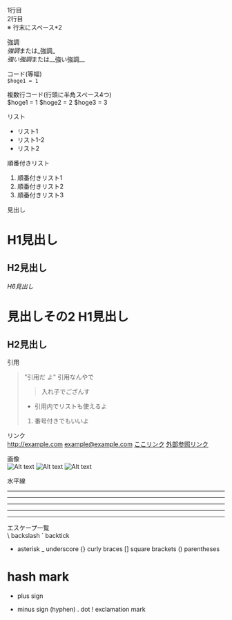 1行目  
2行目  
※ 行末にスペース*2

強調  
*強調*または_強調_  
*強い強調*または__強い強調__

コード(等幅)  
`$hoge1 = 1`

複数行コード(行頭に半角スペース4つ)  
    $hoge1 = 1
    $hoge2 = 2
    $hoge3 = 3

リスト  
* リスト1
* リスト1-2
* リスト2

順番付きリスト  
1. 順番付きリスト1
2. 順番付きリスト2
3. 順番付きリスト3

見出し  
# H1見出し
## H2見出し
###### H6見出し

見出しその2
H1見出し
==================
H2見出し
------------------

引用  
> "引用だ
よ"
> 引用なんやで
> > 入れ子でござんす
> * 引用内でリストも使えるよ
> 1. 番号付きでもいいよ

リンク  
<http://example.com>
<example@example.com>
[ここリンク](http://example.com "title")
[外部参照リンク][linkreftest]

[linkreftest]: http://example.com "title"

画像  
![Alt text](/path/to/img.jpg)
![Alt text](/path/to/img.jpg "Optional title")
![Alt text][imgreftest]

[imgreftest]: /path/to/img.jpg "Optional title"

水平線  
***
* * *
*****
---
-------------------------------------

エスケープ一覧  
\   backslash
`   backtick
*   asterisk
_   underscore
{}  curly braces
[]  square brackets
()  parentheses
#   hash mark
+   plus sign
-   minus sign (hyphen)
.   dot
!   exclamation mark

